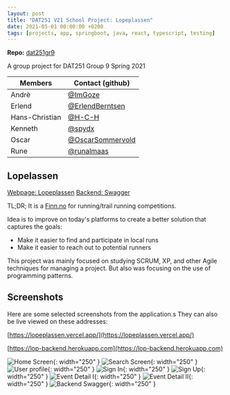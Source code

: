 ```yaml
---
layout: post
title: "DAT251 V21 School Project: Lopeplassen"
date: 2021-05-01 00:00:00 +0200
tags: [projects, app, springboot, java, react, typescript, testing]
---
```


**Repo:** [dat251gr9](https://github.com/spydx/dat250gr9)

A group project for DAT251 Group 9 Spring 2021

| Members        | Contact (github)                                       |
| -------------- | ------------------------------------------------------ |
| Andrè          | [@ImGoze](https://github.com/ImGoze)                   |
| Erlend         | [@ErlendBerntsen](https://github.com/ErlendBerntsen)   |
| Hans-Christian | [@H-C-H](https://github.com/H-C-H)                     |
| Kenneth        | [@spydx](https://github.com/spydx)                     |
| Oscar          | [@OscarSommervold](https://github.com/OscarSommervold) |
| Rune           | [@runalmaas](https://github.com/runalmaas)             |

## Lopelassen

[Webpage: Lopeplassen](https://lopeplassen.vercel.app/)
[Backend: Swagger](https://lop-backend.herokuapp.com)

TL;DR; It is a [Finn.no](https://www.finn.no) for running/trail running competitions.

Idea is to improve on today's platforms to create a better solution
that captures the goals:

* Make it easier to find and participate in local runs
* Make it easier to reach out to potential runners

This project was mainly focused on studying SCRUM, XP, and other Agile techniques for managing a project. But also was focusing on the use of programming patterns.

## Screenshots

Here are some selected screenshots from the application.s
They can also be live viewed on these addresses:

[https://lopeplassen.vercel.app/](https://lopeplassen.vercel.app/)

[https://lop-backend.herokuapp.com](https://lop-backend.herokuapp.com)

![Home Screen](/assets/img/dat251/01.png){: width="250" }
![Search Screen](/assets/img/dat251/02.png){: width="250" }
![User profile](/assets/img/dat251/03.png){: width="250" }
![Sign In](/assets/img/dat251/04.png){: width="250" }
![Sign Up](/assets/img/dat251/06.png){: width="250" }
![Event Detail I](/assets/img/dat251/07.png){: width="250" }
![Event Detail II](/assets/img/dat251/08.png){: width="250" }
![Backend Swagger](/assets/img/dat251/09.png){: width="250" }
